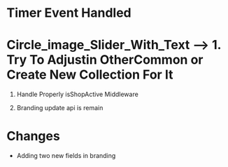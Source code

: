 # Timer Event Handled
# Circle_image_Slider_With_Text --> 1. Try To Adjustin OtherCommon or Create New Collection For It

1) Handle Properly isShopActive Middleware

2) Branding update api is remain




# Changes
 - Adding two new fields in branding
